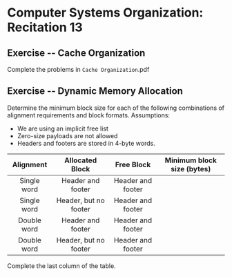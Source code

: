 Computer Systems Organization: Recitation 13
==========

Exercise -- Cache Organization
-----

Complete the problems in `Cache Organization`.pdf

Exercise -- Dynamic Memory Allocation
-----

Determine the minimum block size for each of the following combinations of alignment requirements and block formats. Assumptions:

* We are using an implicit free list
* Zero-size payloads are not allowed
* Headers and footers are stored in 4-byte words.

|     Alignment    |   Allocated Block        |    Free Block         | Minimum block size (bytes) |
| :--------------: | :----------------------: | :-------------------: | :--------------: |
| Single word      | Header and footer        | Header and footer     |                  |
| Single word      | Header, but no footer    | Header and footer     |                  |
| Double word      | Header and footer        | Header and footer     |                  |
| Double word      | Header, but no footer    | Header and footer     |                  |

Complete the last column of the table.